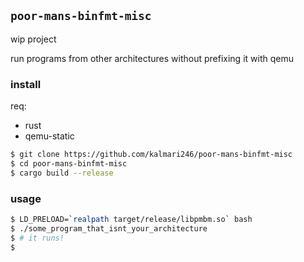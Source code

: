 ## `poor-mans-binfmt-misc`

wip project

run programs from other architectures without prefixing it with qemu

### install

req:
 + rust
 + qemu-static

```bash
$ git clone https://github.com/kalmari246/poor-mans-binfmt-misc
$ cd poor-mans-binfmt-misc
$ cargo build --release
```

### usage

```bash
$ LD_PRELOAD=`realpath target/release/libpmbm.so` bash
$ ./some_program_that_isnt_your_architecture
$ # it runs!
$
```

